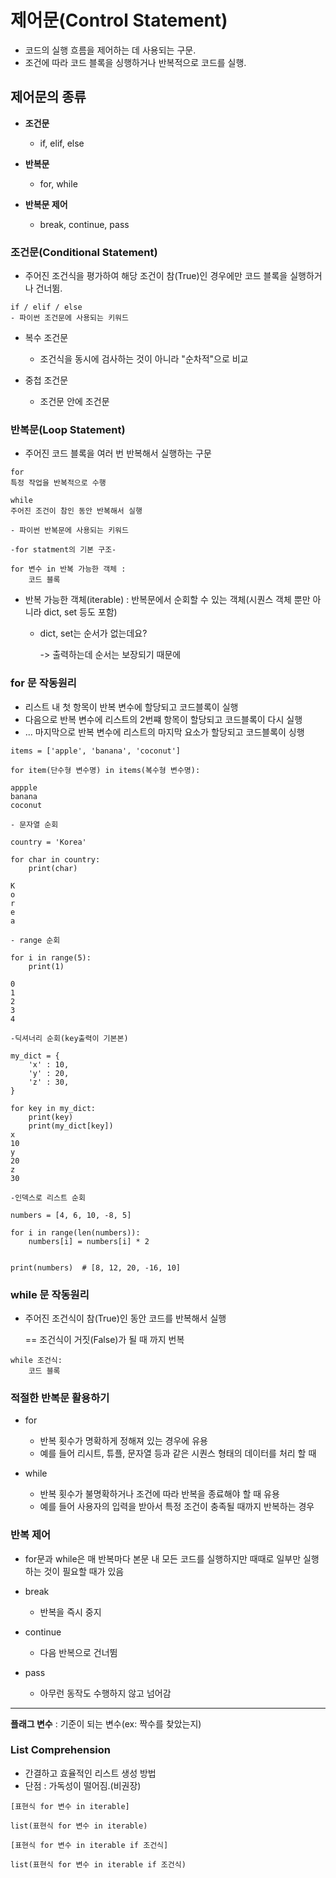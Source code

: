 # 제어문(Control Statement)

- 코드의 실행 흐름을 제어하는 데 사용되는 구문.
- 조건에 따라 코드 블록을 싱행하거나 반복적으로 코드를 실행.

## 제어문의 종류

- **조건문**

    - if, elif, else

- **반복문**

    - for, while
- **반복문 제어**

    - break, continue, pass

### 조건문(Conditional Statement)
- 주어진 조건식을 평가하여 해당 조건이 참(True)인 경우에만 코드 블록을 실행하거나 건너뜀.

```
if / elif / else
- 파이썬 조건문에 사용되는 키워드
```

- 복수 조건문

    - 조건식을 동시에 검사하는 것이 아니라 "순차적"으로 비교

- 중첩 조건문

    - 조건문 안에 조건문

### 반복문(Loop Statement)

- 주어진 코드 블록을 여러 번 반복해서 실행하는 구문

```
for                       
특정 작업을 반복적으로 수행

while
주어진 조건이 참인 동안 반복해서 실행

- 파이썬 반복문에 사용되는 키워드
```

```
-for statment의 기본 구조-

for 변수 in 반복 가능한 객체 :
    코드 블록
```
- 반복 가능한 객체(iterable) : 반복문에서 순회할 수 있는 객체(시퀀스 객체 뿐만 아니라 dict, set 등도 포함)

    - dict, set는 순서가 없는데요?
    
        -> 출력하는데 순서는 보장되기 때문에 

### for 문 작동원리

- 리스트 내 첫 항목이 반복 변수에 할당되고 코드블록이 실행
- 다음으로 반복 변수에 리스트의 2번쨰 항목이 할당되고 코드블록이 다시 실행
- ... 마지막으로 반복 변수에 리스트의 마지막 요소가 할당되고 코드블록이 싱행

```
items = ['apple', 'banana', 'coconut']

for item(단수형 변수명) in items(복수형 변수명):

appple
banana
coconut
```

```
- 문자열 순회

country = 'Korea'

for char in country:
    print(char)

K
o
r
e
a
```

```
- range 순회

for i in range(5):
    print(1)

0
1
2
3
4
```
```
-딕셔너리 순회(key출력이 기본본)

my_dict = {
    'x' : 10,
    'y' : 20,
    'z' : 30,
}

for key in my_dict:
    print(key)
    print(my_dict[key])
x
10
y
20
z
30
```

```
-인덱스로 리스트 순회

numbers = [4, 6, 10, -8, 5]

for i in range(len(numbers)):
    numbers[i] = numbers[i] * 2


print(numbers)  # [8, 12, 20, -16, 10]
```

### while 문 작동원리

- 주어진 조건식이 참(True)인 동안 코드를 반복해서 실행
 
    == 조건식이 거짓(False)가 될 때 까지 번복

```
while 조건식:
    코드 블록
```

### 적절한 반복문 활용하기

- for

    - 반복 횟수가 명확하게 정해져 있는 경우에 유용
    - 예를 들어 리시트, 튜플, 문자열 등과 같은 시퀀스 형태의 데이터를 처리 할 때

- while

    - 반복 횟수가 불명확하거나 조건에 따라 반복을 종료해야 할 때 유용
    - 예를 들어 사용자의 입력을 받아서 특정 조건이 충족될 때까지 반복하는 경우

### 반복 제어
- for문과 while은 매 반복마다 본문 내 모든 코드를 실행하지만 때때로 일부만 실행하는 것이 필요할 때가 있음

- break

    - 반복을 즉시 중지
- continue

    - 다음 반복으로 건너뜀
- pass

    - 아무런 동작도 수행하지 않고 넘어감
---
**플래그 변수** : 기준이 되는 변수(ex: 짝수를 찾았는지)

### List Comprehension 
- 간결하고 효율적인 리스트 생성 방법
- 단점 : 가독성이 떨어짐.(비권장)

```
[표현식 for 변수 in iterable]

list(표현식 for 변수 in iterable)
```
```
[표현식 for 변수 in iterable if 조건식]

list(표현식 for 변수 in iterable if 조건식)
```
